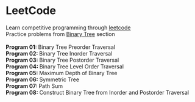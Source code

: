 # LeetCode

Learn competitive programming through [leetcode](https://leetcode.com/)
<br/>
Practice problems from [Binary Tree](https://leetcode.com/explore/learn/card/data-structure-tree/134/traverse-a-tree/) section
<br/>
<br/> <b> Program 01: </b> Binary Tree Preorder Traversal
<br/> <b> Program 02: </b> Binary Tree Inorder Traversal
<br/> <b> Program 03: </b> Binary Tree Postorder Traversal
<br/> <b> Program 04: </b> Binary Tree Level Order Traversal
<br/> <b> Program 05: </b> Maximum Depth of Binary Tree
<br/> <b> Program 06: </b> Symmetric Tree
<br/> <b> Program 07: </b> Path Sum
<br/> <b> Program 08: </b> Construct Binary Tree from Inorder and Postorder Traversal
